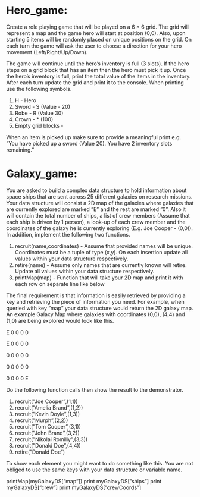 # Hero_game:
Create a role playing game that will be played on a 6 × 6 grid.
The grid will represent a map and the game hero will start at position (0,0).
Also, upon starting 5 items will be randomly placed on unique positions on the grid.
On each turn the game will ask the user to choose a direction for your hero movement (Left/Right/Up/Down).

The game will continue until the hero’s inventory is full (3 slots).
If the hero steps on a grid block that has an item then the hero must pick it up.
Once the hero’s inventory is full, print the total value of the items in the inventory.
After each turn update the grid and print it to the console. When printing use the following symbols.

1. H - Hero
2. Sword - S (Value - 20)
3. Robe - R (Value 30)
4. Crown - * (100)
5. Empty grid blocks - 

When an item is picked up make sure to provide a meaningful print e.g. ”You have picked up a sword (Value 20).
You have 2 inventory slots remaining.”

# Galaxy_game:
You are asked to build a complex data structure to hold information about
space ships that are sent across 25 different galaxies on research missions. Your
data structure will consist a 2D map of the galaxies where galaxies that are
currently explored are marked ”E” and the rest are marked ”0”. Also it will
contain the total number of ships, a list of crew members (Assume that
each ship is driven by 1 person), a look-up of each crew member and the
coordinates of the galaxy he is currently exploring (E.g. Joe Cooper - (0,0)). In
addition, implement the following two functions.

1. recruit(name,coordinates) - Assume that provided names will be unique.
Coordinates must be a tuple of type (x,y). On each insertion update all
values within your data structure respectively.
2. retire(name) - Assume only names that are currently known will retire.
Update all values within your data structure respectively.
3. printMap(map) - Function that will take your 2D map and print it with
each row on separate line like below

The final requirement is that information is easily retrieved by providing a
key and retrieving the piece of information you need. For example, when queried
with key ”map” your data structure would return the 2D galaxy map.
An example Galaxy Map where galaxies with coordinates (0,0), (4,4) and
(1,0) are being explored would look like this.

E 0 0 0 0

E 0 0 0 0

0 0 0 0 0

0 0 0 0 0

0 0 0 0 E


Do the following function calls then show the result to the demonstrator.
1. recruit(”Joe Cooper”,(1,1))
2. recruit(”Amelia Brand”,(1,2))
3. recruit(”Kevin Doyle”,(1,3))
4. recruit(”Murph”,(2,2))
5. recruit(”Tom Cooper”,(3,1))
6. recruit(”John Brand”,(3,2))
7. recruit(”Nikolai Romilly”,(3,3))
8. recruit(”Donald Doe”,(4,4))
9. retire(”Donald Doe”)

To show each element you might want to do something like this. You are not
obliged to use the same keys with your data structure or variable name.

printMap(myGalaxyDS[”map”])
print myGalaxyDS[”ships”]
print myGalaxyDS[”crew”]
print myGalaxyDS[”crewCoords”]

